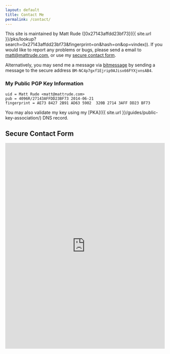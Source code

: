 ```yaml
---
layout: default
title: Contact Me
permalink: /contact/
---
```


This site is maintained by Matt Rude ([0x27143affdd23bf73]({{ site.url }}/pks/lookup?search=0x27143affdd23bf73&fingerprint=on&hash=on&op=vindex)). If you would like to report any problems or bugs, please send a email to <matt@mattrude.com>, or use my <a href="#" onclick='javascript:window.open("https://encrypt.to/matt", "_blank", "toolbar=no, scrollbars=no, resizable=yes, width=800, height=650");'>secure contact form</a>.

Alternatively, you may send me a message via [bitmessage](http://bitmessage.org) by sending a message to the secure address `BM-NC4p7gxf1Ejrip9AJisx66FYXjvnsAB4`.

### My Public PGP Key Information

    uid = Matt Rude <matt@mattrude.com>
    pub = 4096R/27143AFFDD23BF73 2014-06-21
    fingerprint = AE73 8427 2B91 AD63 5902  320B 2714 3AFF DD23 BF73

You may also validate my key using my [PKA]({{ site.url }}/guides/public-key-association/) DNS record.

## Secure Contact Form

<iframe height="650" width="100%" frameborder="0" src="https://encrypt.to/matt"></iframe>
